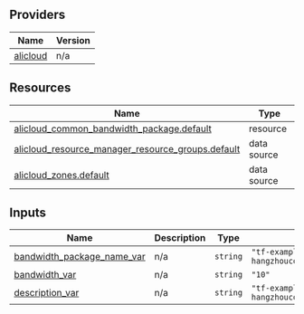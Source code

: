 <!-- BEGIN_TF_DOCS -->
## Providers

| Name | Version |
|------|---------|
| <a name="provider_alicloud"></a> [alicloud](#provider\_alicloud) | n/a |

## Resources

| Name | Type |
|------|------|
| [alicloud_common_bandwidth_package.default](https://registry.terraform.io/providers/hashicorp/alicloud/latest/docs/resources/common_bandwidth_package) | resource |
| [alicloud_resource_manager_resource_groups.default](https://registry.terraform.io/providers/hashicorp/alicloud/latest/docs/data-sources/resource_manager_resource_groups) | data source |
| [alicloud_zones.default](https://registry.terraform.io/providers/hashicorp/alicloud/latest/docs/data-sources/zones) | data source |

## Inputs

| Name | Description | Type | Default | Required |
|------|-------------|------|---------|:--------:|
| <a name="input_bandwidth_package_name_var"></a> [bandwidth\_package\_name\_var](#input\_bandwidth\_package\_name\_var) | n/a | `string` | `"tf-examplecn-hangzhoucommonbandwidthpackage35753"` | no |
| <a name="input_bandwidth_var"></a> [bandwidth\_var](#input\_bandwidth\_var) | n/a | `string` | `"10"` | no |
| <a name="input_description_var"></a> [description\_var](#input\_description\_var) | n/a | `string` | `"tf-examplecn-hangzhoucommonbandwidthpackage35753"` | no |
<!-- END_TF_DOCS -->    